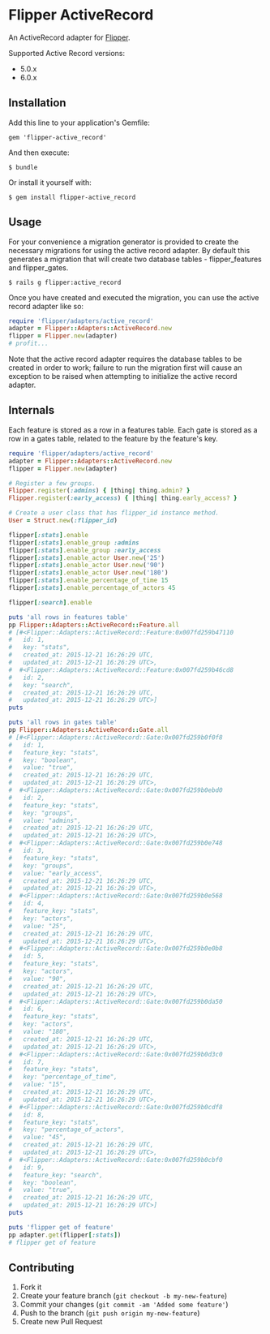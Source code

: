 # Flipper ActiveRecord

An ActiveRecord adapter for [Flipper](https://github.com/jnunemaker/flipper).

Supported Active Record versions:

* 5.0.x
* 6.0.x

## Installation

Add this line to your application's Gemfile:

    gem 'flipper-active_record'

And then execute:

    $ bundle

Or install it yourself with:

    $ gem install flipper-active_record

## Usage

For your convenience a migration generator is provided to create the necessary migrations for using the active record adapter. By default this generates a migration that will create two database tables - flipper_features and flipper_gates.

    $ rails g flipper:active_record

Once you have created and executed the migration, you can use the active record adapter like so:

```ruby
require 'flipper/adapters/active_record'
adapter = Flipper::Adapters::ActiveRecord.new
flipper = Flipper.new(adapter)
# profit...
```

Note that the active record adapter requires the database tables to be created in order to work; failure to run the migration first will cause an exception to be raised when attempting to initialize the active record adapter.

## Internals

Each feature is stored as a row in a features table. Each gate is stored as a row in a gates table, related to the feature by the feature's key.

```ruby
require 'flipper/adapters/active_record'
adapter = Flipper::Adapters::ActiveRecord.new
flipper = Flipper.new(adapter)

# Register a few groups.
Flipper.register(:admins) { |thing| thing.admin? }
Flipper.register(:early_access) { |thing| thing.early_access? }

# Create a user class that has flipper_id instance method.
User = Struct.new(:flipper_id)

flipper[:stats].enable
flipper[:stats].enable_group :admins
flipper[:stats].enable_group :early_access
flipper[:stats].enable_actor User.new('25')
flipper[:stats].enable_actor User.new('90')
flipper[:stats].enable_actor User.new('180')
flipper[:stats].enable_percentage_of_time 15
flipper[:stats].enable_percentage_of_actors 45

flipper[:search].enable

puts 'all rows in features table'
pp Flipper::Adapters::ActiveRecord::Feature.all
# [#<Flipper::Adapters::ActiveRecord::Feature:0x007fd259b47110
#   id: 1,
#   key: "stats",
#   created_at: 2015-12-21 16:26:29 UTC,
#   updated_at: 2015-12-21 16:26:29 UTC>,
#  #<Flipper::Adapters::ActiveRecord::Feature:0x007fd259b46cd8
#   id: 2,
#   key: "search",
#   created_at: 2015-12-21 16:26:29 UTC,
#   updated_at: 2015-12-21 16:26:29 UTC>]
puts

puts 'all rows in gates table'
pp Flipper::Adapters::ActiveRecord::Gate.all
# [#<Flipper::Adapters::ActiveRecord::Gate:0x007fd259b0f0f8
#   id: 1,
#   feature_key: "stats",
#   key: "boolean",
#   value: "true",
#   created_at: 2015-12-21 16:26:29 UTC,
#   updated_at: 2015-12-21 16:26:29 UTC>,
#  #<Flipper::Adapters::ActiveRecord::Gate:0x007fd259b0ebd0
#   id: 2,
#   feature_key: "stats",
#   key: "groups",
#   value: "admins",
#   created_at: 2015-12-21 16:26:29 UTC,
#   updated_at: 2015-12-21 16:26:29 UTC>,
#  #<Flipper::Adapters::ActiveRecord::Gate:0x007fd259b0e748
#   id: 3,
#   feature_key: "stats",
#   key: "groups",
#   value: "early_access",
#   created_at: 2015-12-21 16:26:29 UTC,
#   updated_at: 2015-12-21 16:26:29 UTC>,
#  #<Flipper::Adapters::ActiveRecord::Gate:0x007fd259b0e568
#   id: 4,
#   feature_key: "stats",
#   key: "actors",
#   value: "25",
#   created_at: 2015-12-21 16:26:29 UTC,
#   updated_at: 2015-12-21 16:26:29 UTC>,
#  #<Flipper::Adapters::ActiveRecord::Gate:0x007fd259b0e0b8
#   id: 5,
#   feature_key: "stats",
#   key: "actors",
#   value: "90",
#   created_at: 2015-12-21 16:26:29 UTC,
#   updated_at: 2015-12-21 16:26:29 UTC>,
#  #<Flipper::Adapters::ActiveRecord::Gate:0x007fd259b0da50
#   id: 6,
#   feature_key: "stats",
#   key: "actors",
#   value: "180",
#   created_at: 2015-12-21 16:26:29 UTC,
#   updated_at: 2015-12-21 16:26:29 UTC>,
#  #<Flipper::Adapters::ActiveRecord::Gate:0x007fd259b0d3c0
#   id: 7,
#   feature_key: "stats",
#   key: "percentage_of_time",
#   value: "15",
#   created_at: 2015-12-21 16:26:29 UTC,
#   updated_at: 2015-12-21 16:26:29 UTC>,
#  #<Flipper::Adapters::ActiveRecord::Gate:0x007fd259b0cdf8
#   id: 8,
#   feature_key: "stats",
#   key: "percentage_of_actors",
#   value: "45",
#   created_at: 2015-12-21 16:26:29 UTC,
#   updated_at: 2015-12-21 16:26:29 UTC>,
#  #<Flipper::Adapters::ActiveRecord::Gate:0x007fd259b0cbf0
#   id: 9,
#   feature_key: "search",
#   key: "boolean",
#   value: "true",
#   created_at: 2015-12-21 16:26:29 UTC,
#   updated_at: 2015-12-21 16:26:29 UTC>]
puts

puts 'flipper get of feature'
pp adapter.get(flipper[:stats])
# flipper get of feature
```

## Contributing

1. Fork it
2. Create your feature branch (`git checkout -b my-new-feature`)
3. Commit your changes (`git commit -am 'Added some feature'`)
4. Push to the branch (`git push origin my-new-feature`)
5. Create new Pull Request
